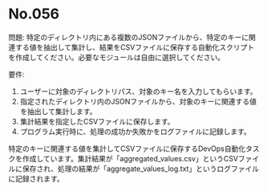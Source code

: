 # No.056

問題: 特定のディレクトリ内にある複数のJSONファイルから、特定のキーに関連する値を抽出して集計し、結果をCSVファイルに保存する自動化スクリプトを作成してください。必要なモジュールは自由に選択してください。

要件:

1. ユーザーに対象のディレクトリパス、対象のキー名を入力してもらいます。
1. 指定されたディレクトリ内のJSONファイルから、対象のキーに関連する値を抽出して集計します。
1. 集計結果を指定したCSVファイルに保存します。
1. プログラム実行時に、処理の成功か失敗かをログファイルに記録します。

特定のキーに関連する値を集計してCSVファイルに保存するDevOps自動化タスクを作成しています。集計結果が「aggregated_values.csv」というCSVファイルに保存され、処理の結果が「aggregate_values_log.txt」というログファイルに記録されます。
